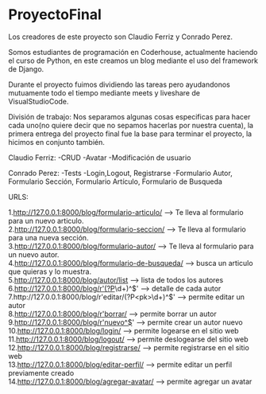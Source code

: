 # ProyectoFinal
Los creadores de este proyecto son Claudio Ferriz y Conrado Perez.

Somos estudiantes de programación en Coderhouse, actualmente haciendo el curso de Python, en este creamos un blog mediante el uso del framework de Django.

Durante el proyecto fuimos dividiendo las tareas pero ayudandonos mutuamente todo el tiempo mediante meets y liveshare de VisualStudioCode.

División de trabajo: Nos separamos algunas cosas especificas para hacer cada uno(no quiere decir que no sepamos hacerlas por nuestra cuenta), la primera entrega del proyecto final fue la base para terminar el proyecto, la hicimos en conjunto también.

Claudio Ferriz: -CRUD
                -Avatar
                -Modificación de usuario
                
Conrado Perez:  -Tests
                -Login,Logout, Registrarse
                -Formulario Autor, Formulario Sección, Formulario Artículo, Formulario de Busqueda
                
URLS:

1.http://127.0.0.1:8000/blog/formulario-articulo/ --> Te lleva al formulario para un nuevo articulo.         
2.http://127.0.0.1:8000/blog/formulario-seccion/ --> Te lleva al formulario para una nueva sección.       
3.http://127.0.0.1:8000/blog/formulario-autor/ --> Te lleva al formulario para un nuevo autor.        
4.http://127.0.0.1:8000/blog/formulario-de-busqueda/ --> busca un articulo que quieras y lo muestra.       
5.http://127.0.0.1:8000/blog/autor/list --> lista de todos los autores                          
6.http://127.0.0.1:8000/blog/r'(?P<pk>\d+)^$' --> detalle de cada autor                      
7.http://127.0.0.1:8000/blog/r'editar/(?P<pk>\d+)^$' --> permite editar un autor                           
8.http://127.0.0.1:8000/blog/r'borrar/ --> permite borrar un autor                              
9.http://127.0.0.1:8000/blog/r'nuevo^$' --> permite crear un autor nuevo                            
10.http://127.0.0.1:8000/blog/login/ --> permite logearse en el sitio web                           
11.http://127.0.0.1:8000/blog/logout/ --> permite deslogearse del sitio web                          
12.http://127.0.0.1:8000/blog/registrarse/ --> permite registrarse en el sitio web                         
13.http://127.0.0.1:8000/blog/editar-perfil/ --> permite editar un perfil previamente creado                  
14.http://127.0.0.1:8000/blog/agregar-avatar/ --> permite agregar un avatar                        

